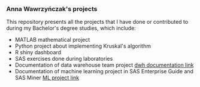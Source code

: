 ### Anna Wawrzyńczak's projects ###
This repository presents all the projects that I have done or contributed to during my Bachelor's degree studies, which include:
- MATLAB mathematical project 
- Python project about implementing Kruskal's algorithm 
- R shiny dashboard 
- SAS exercises done during laboratories 
- Documentation of data warehouse team project [dwh documentation link](DWH_project_MS_SQL_Visual_Studio.pdf)
- Documentation of machine learning project in SAS Enterprise Guide and SAS Miner [ML project link](ML_project_SAS_Guide_Miner.pdf)
  
  

